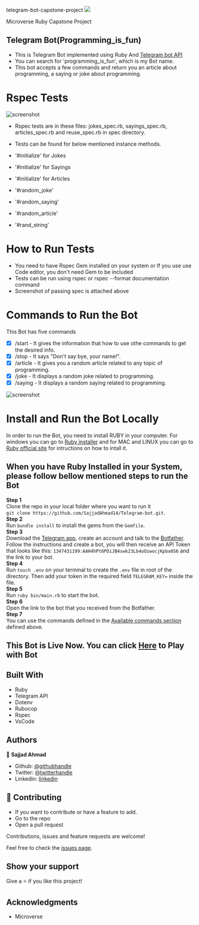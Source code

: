 telegram-bot-capstone-project
![](https://img.shields.io/badge/Microverse-blueviolet)

Microverse Ruby Capstone Project

## Telegram Bot(Programming_is_fun)

- This is Telegram Bot implemented using Ruby And [Telegram bot API](https://core.telegram.org/bots/api)
- You can search for 'programming_is_fun', which is my Bot name.
- This bot accepts a few commands and return you an article about programming, a saying or joke about programming.

# Rspec Tests

![screenshot](./images/tests.png)

- Rspec tests are in these files: jokes_spec.rb, sayings_spec.rb, articles_spec.rb and reuse_spec.rb in spec directory.
- Tests can be found for below mentioned instance methods.

- '#initialize' for Jokes
- '#initialize' for Sayings
- '#initialize' for Articles
- '#random_joke'
- '#random_saying'
- '#random_article'
- '#rand_string'

# How to Run Tests

- You need to have Rspec Gem installed on your system or If you use use Code editor, you don't need Gem to be included
- Tests can be run using rspec or rspec --format documentation command
- Screenshot of passing spec is attached above

# Commands to Run the Bot
This Bot has five commands

- [x] /start - It gives the information that how to use othe commands to get the desired info.
- [x] /stop  - It says "Don't say bye, your name!".
- [x] /article - It gives you a random article related to any topic of programming.
- [x] /joke - It displays a random joke related to programming.
- [x] /saying - It displays a random saying related to programming.

![screenshot](./images/application.png)

# Install and Run the Bot Locally


In order to run the Bot, you need to install RUBY in your computer. For windows you can go to [Ruby installer](https://rubyinstaller.org/) and for MAC and LINUX you can go to [Ruby official site](https://www.ruby-lang.org/en/downloads/) for intructions on how to intall it.

## When you have Ruby Installed in your System, please follow bellow mentioned steps to run the Bot

**Step 1**<br>
Clone the repo in your local folder where you want to run it<br>
`git clone https://github.com/SajjadAhmad14/Telegram-bot.git`.<br>
**Step 2**<br>
Run `bundle install` to install the gems from the `Gemfile`.<br>
**Step 3**<br>
Download the [Telegram app](https://desktop.telegram.org/), create an account and talk to the [Botfather](https://t.me/botfather). Follow the instructions and create a bot, you will then receive an API Token that looks like this: `1347431199:AAH4hPt6PDiJB4swk23Lb4oOzwocjKpba0S6` and the link to your bot.<br>
**Step 4**<br>
Run `touch .env` on your terminal to create the `.env` file in root of the directory. Then add your token in the required field `TELEGRAM_KEY=` inside the file.<br>
**Step 5**<br>
Run `ruby bin/main.rb` to start the bot.<br>
**Step 6**<br>
Open the link to the bot that you received from the Botfather.<br>
**Step 7**<br>
You can use the commands defined in the [Available commands section](#Commands-to-Run-the-Bot) defined above.<br>

## This Bot is Live Now. You can click [Here](https://t.me/FunProgrammingBot) to Play with Bot

## Built With

- Ruby
- Telegram API
- Dotenv
- Rubocop
- Rspec
- VsCode

## Authors

👤 **Sajjad Ahmad**

- Github: [@githubhandle](https://github.com/SajjadAhmad14)
- Twitter: [@twitterhandle](https://twitter.com/Sajjad_Ahmad14)
- Linkedin: [linkedin](https://linkedin.com/sajjad-ahmad-86102117a/)

## 🤝 Contributing

- If you want to contribute or have a feature to add.
- Go to the repo
- Open a pull request

Contributions, issues and feature requests are welcome!

Feel free to check the [issues page](https://github.com/SajjadAhmad14/Telegram-bot/issues).

## Show your support

Give a ⭐️ if you like this project!

## Acknowledgments

- Microverse
